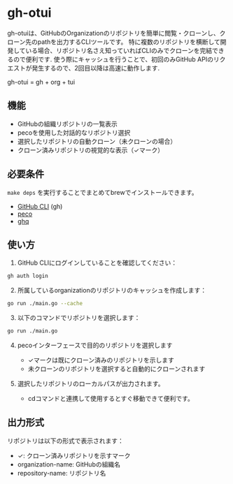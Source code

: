 # gh-otui

gh-otuiは、GitHubのOrganizationのリポジトリを簡単に閲覧・クローンし、クローン先のpathを出力するCLIツールです。
特に複数のリポジトリを横断して開発している場合、リポジトリ名さえ知っていればCLIのみでクローンを完結できるので便利です.
使う際にキャッシュを行うことで、初回のみGitHub APIのリクエストが発生するので、2回目以降は高速に動作します.

gh-otui = gh + org + tui

## 機能

- GitHubの組織リポジトリの一覧表示
- pecoを使用した対話的なリポジトリ選択
- 選択したリポジトリの自動クローン（未クローンの場合）
- クローン済みリポジトリの視覚的な表示（✓マーク）

## 必要条件

`make deps` を実行することでまとめてbrewでインストールできます。

- [GitHub CLI](https://cli.github.com/) (gh)
- [peco](https://github.com/peco/peco)
- [ghq](https://github.com/x-motemen/ghq)

## 使い方

1. GitHub CLIにログインしていることを確認してください：

```bash
gh auth login
```

2. 所属しているorganizationのリポジトリのキャッシュを作成します：

```bash
go run ./main.go --cache
```

3. 以下のコマンドでリポジトリを選択します：

```bash
go run ./main.go
```

4. pecoインターフェースで目的のリポジトリを選択します
   - ✓マークは既にクローン済みのリポジトリを示します
   - 未クローンのリポジトリを選択すると自動的にクローンされます

5. 選択したリポジトリのローカルパスが出力されます。
   - cdコマンドと連携して使用するとすぐ移動できて便利です。


## 出力形式

リポジトリは以下の形式で表示されます：
- ✓: クローン済みリポジトリを示すマーク
- organization-name: GitHubの組織名
- repository-name: リポジトリ名
